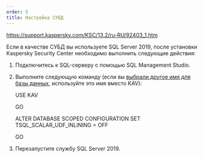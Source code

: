 ```yaml
---
order: 5
title: Настройка СУБД
---
```


<https://support.kaspersky.com/KSC/13.2/ru-RU/92403_1.htm>

Если в качестве СУБД вы используете SQL Server 2019, после установки Kaspersky Security Center необходимо выполнить следующие действия:

1. Подключитесь к SQL-серверу с помощью SQL Management Studio.

2. Выполните следующую команду (если вы [выбрали другое имя для базы данных](https://support.kaspersky.com/KSC/13.2/ru-RU/13086.htm), используйте это имя вместо KAV):

   USE KAV

   GO

   ALTER DATABASE SCOPED CONFIGURATION SET TSQL_SCALAR_UDF_INLINING = OFF

   GO

3. Перезапустите службу SQL Server 2019.